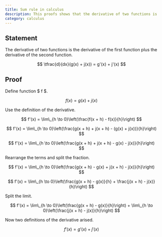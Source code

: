 ```yaml
---
title: Sum rule in calculus
description: This proofs shows that the derivative of two functions is the derivative of the first function plus the derivative of the second function.
category: calculus
---
```


## Statement

The derivative of two functions is the derivative of the first function plus the derivative of the second function.

$$ \tfrac{d}{dx}(g(x) + j(x)) = g'(x) + j'(x) $$

## Proof

Define function $ f $.

$$ f(x) = g(x) + j(x) $$

Use the definition of the derivative.

$$ f'(x) = \lim\_{h \to 0}\left(\frac{f(x + h) - f(x)}{h}\right) $$

$$ f'(x) = \lim\_{h \to 0}\left(\frac{g(x + h) + j(x + h) - (g(x) + j(x))}{h}\right) $$

$$ f'(x) = \lim\_{h \to 0}\left(\frac{g(x + h) + j(x + h) - g(x) - j(x)}{h}\right) $$

Rearrange the terms and split the fraction.

$$ f'(x) = \lim\_{h \to 0}\left(\frac{g(x + h) - g(x) + j(x + h) - j(x)}{h}\right) $$

$$ f'(x) = \lim\_{h \to 0}\left(\frac{g(x + h) - g(x)}{h} + \frac{j(x + h) - j(x)}{h}\right) $$

Split the limit.

$$ f'(x) = \lim\_{h \to 0}\left(\frac{g(x + h) - g(x)}{h}\right) + \lim\_{h \to 0}\left(\frac{j(x + h) - j(x)}{h}\right) $$

Now two definitions of the derivative arised.

$$ f'(x) = g'(x) + j'(x) $$

